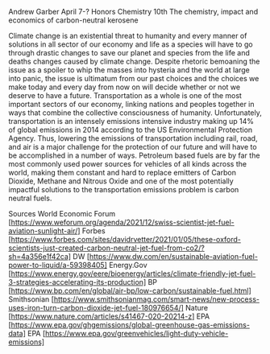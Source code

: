 Andrew Garber 
April 7-?
Honors Chemistry 10th
The chemistry, impact and economics of carbon-neutral kerosene

<!-- INTRO: LARGE AMOUNT OF CARBON FROM SHIPS, PLANES, AIR BUT TRAINS MORE EFFICIENT. IF SHIPS PLANES AIR COULD BE MADE CARBON NEUTRAL WOULD BE BIG STEP IN FIGHTING CLIMATE CHANGE. IF PROCESS BY WEFORUM IS PROVEN COULD BE GOOD FOR DESERT ECONOMIES. IEA PREDICTS 10% AVIATION FUEL CARBON-NEUTRAL BY 2030 AND 20% 2040(WHICH IS CONSERVATIVE) -->

<!-- Split economics and impact into sectors(Passenger vehicles, freight vehicles, aircraft, ships) -->

Climate change is an existential threat to humanity and every manner of solutions in all sector of our economy and life as a species will have to go through drastic changes to save our planet and species from the life and deaths changes caused by climate change. Despite rhetoric bemoaning the issue as a spoiler to whip the masses into hysteria and the world at large into panic, the issue is ultimatum from our past choices and the choices we make today and every day from now on will decide whether or not we deserve to have a future. Transportation as a whole is one of the most important sectors of our economy, linking nations and peoples together in ways that combine the collective consciousness of humanity. Unfortunately, transportation is an intensely emissions intensive industry making up 14% of global emissions in 2014 according to the US Environmental Protection Agency. Thus, lowering the emissions of transportation including rail, road, and air is a major challenge for the protection of our future and will have to be accomplished in a number of ways. Petroleum based fuels are by far the most commonly used power sources for vehicles of all kinds across the world, making them constant and hard to replace emitters of Carbon Dioxide, Methane and Nitrous Oxide and one of the most potentially impactful solutions to the transportation emissions problem is carbon neutral fuels. 



Sources
World Economic Forum [https://www.weforum.org/agenda/2021/12/swiss-scientist-jet-fuel-aviation-sunlight-air/]
Forbes [https://www.forbes.com/sites/davidrvetter/2021/01/05/these-oxford-scientists-just-created-carbon-neutral-jet-fuel-from-co2/?sh=4a356e1f42ca]
DW [https://www.dw.com/en/sustainable-aviation-fuel-power-to-liquid/a-59398405]
Energy.Gov [https://www.energy.gov/eere/bioenergy/articles/climate-friendly-jet-fuel-3-strategies-accelerating-its-production]
BP [https://www.bp.com/en/global/air-bp/low-carbon/sustainable-fuel.html]
Smithsonian [https://www.smithsonianmag.com/smart-news/new-process-uses-iron-turn-carbon-dioxide-jet-fuel-180976654/]
Nature [https://www.nature.com/articles/s41467-020-20214-z]
EPA [https://www.epa.gov/ghgemissions/global-greenhouse-gas-emissions-data]
EPA [https://www.epa.gov/greenvehicles/light-duty-vehicle-emissions]